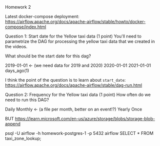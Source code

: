 Homework 2

Latest docker-compose deployment:
https://airflow.apache.org/docs/apache-airflow/stable/howto/docker-compose/index.html


Question 1: Start date for the Yellow taxi data (1 point)
You'll need to parametrize the DAG for processing the yellow taxi data that we created in the videos.

What should be the start date for this dag?

2019-01-01 <- (we need data for 2019 and 2020)
2020-01-01
2021-01-01
days_ago(1)


I think the point of the question is to learn about `start_date`:
https://airflow.apache.org/docs/apache-airflow/stable/dag-run.html


Question 2: Frequency for the Yellow taxi data (1 point)
How often do we need to run this DAG?

Daily
Monthly <- (a file per month, better on an event!?)
Yearly
Once

BUT https://learn.microsoft.com/en-us/azure/storage/blobs/storage-blob-append

psql -U airflow -h homework-postgres-1 -p 5432 airflow
SELECT * FROM taxi_zone_lookup;
